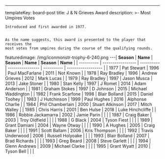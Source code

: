 ---
templateKey: board-post
title: J & N Grieves Award
description: >-
    Most Umpires Votes


    Introduced and first awarded in 1977.


    As the name suggests, this award is presented to the player that receives the
    most votes from umpires during the course of the qualifying rounds.
featuredimage: /img/iconmonstr-trophy-6-240.png
---| **Season** | **Name**          | **Season** | **Name**         | **Season** | **Name**           |
| ---------- | ----------------- | ---------- | ---------------- | ---------- | ------------------ |
| 1977       | Pat Stewart       | 1996       | Paul MacFarlane  | 2011       | Not Known          |
| 1978       | Ray Bradley       | 1996       | Andrew Grieves   | 2012       | Mark Lucas         |
| 1979       | Ray Bradley       | 1997       | Jason Musca      | 2013       | Jake Stoner        |
| 1980       | Stan Kelly        | 1997       | J Romet          | 2014       | Adam Anderson      |
| 1981       | Graham Stokes     | 1997       | D Johnson        | 2015       | Michael Waddington |
| 1982       | Frank Scarfone    | 1998       | Blair Bolland    | 2015       | Daniel Toohey      |
| 1983       | J Hutchinson      | 1999       | Paul Hughes      | 2016       | Alphonse Charlie   |
| 1984       | Phil Chamberlain  | 2000       | Stuart Atkinson  | 2017       | Mitch Walley       |
| 1985       | Chris Harris      | 2001       | Ben Hulse        | 2018       | Luke Hinchcliffe   |
| 1986       | Robbie Jackamarra | 2002       | Jamie Parin      |            |                    |
| 1987       | Craig Baker       | 2003       | Troy Oldfield    |            |                    |
| 1988       | G Black           | 2004       | Tyson Fiest      |            |                    |
| 1989       | Grant Damiani     | 2004       | Wayne Otway      |            |                    |
| 1990       | A Hughes          | 2005       | Craig Baker      |            |                    |
| 1991       | Scott Ballam      | 2006       | Kris Thompson    |            |                    |
| 1992       | Travis Underwood  | 2006       | Russell Holyoake |            |                    |
| 1993       | Blair Bolland     | 2007       | Brad Richards    |            |                    |
| 1993       | Greg Beard        | 2008       | Steve Garlett    |            |                    |
| 1994       | Glenn Andrews     | 2009       | Michael Clarke   |            |                    |
| 1995       | Grant Wyatt       | 2010       | Tyson Bell       |            |                    |
